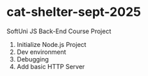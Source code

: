 # cat-shelter-sept-2025
SoftUni JS Back-End Course Project

1. Initialize Node.js Project
2. Dev environment
3. Debugging
4. Add basic HTTP Server